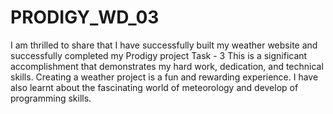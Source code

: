 # PRODIGY_WD_03

I am thrilled to share that I have successfully built my weather website and successfully completed my Prodigy project Task - 3 
This is a significant accomplishment that demonstrates my hard work, dedication, and technical skills.
Creating a weather project is a fun and rewarding experience. I have also learnt about the fascinating world of meteorology and develop of programming skills.
